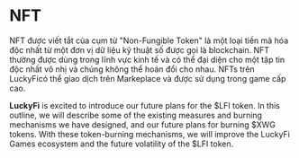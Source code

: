 # NFT

NFT được viết tắt của cụm từ "Non-Fungible Token" là một loại tiền mã hóa độc nhất từ một đơn vị dữ liệu kỹ thuật số được gọi là blockchain. NFT thường được dùng trong lĩnh vực kinh tế và có thể đại diện cho một tập tin độc nhất vô nhị và chúng không thể hoán đổi cho nhau. NFTs trên LuckyFicó thể giao dịch trên Markeplace và được sử dụng trong game cấp cao.

**LuckyFi** is excited to introduce our future plans for the $LFI token. In this outline, we will describe some of the existing measures and burning mechanisms we have designed, and our future plans for burning $XWG tokens. With these token-burning mechanisms, we will improve the LuckyFi Games ecosystem and the future volatility of the $LFI token.
